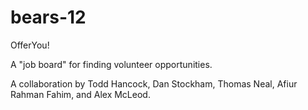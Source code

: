 # bears-12

OfferYou!

A "job board" for finding volunteer opportunities.

A collaboration by Todd Hancock, Dan Stockham, Thomas Neal, Afiur Rahman Fahim, and Alex McLeod.